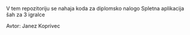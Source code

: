 V tem repozitoriju se nahaja koda za diplomsko nalogo Spletna aplikacija šah za 3 igralce 

Avtor: Janez Koprivec